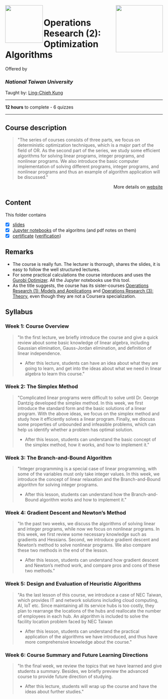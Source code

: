 <a href="https://www.coursera.org/learn/operations-research-algorithms">
  <img src="/img/Operations_Research_(2)_Optimization_Algorithms_logo.avif" width="150" align="right">
</a>

<img src="https://upload.wikimedia.org/wikipedia/en/7/7e/National_Taiwan_University_seal.svg" width="120" height="120" align="left">

# Operations Research (2): Optimization Algorithms

Offered by 
### *National Taiwan University*

Taught by: [Ling-Chieh Kung](https://www.coursera.org/instructor/lckung)

---

**12 hours** to complete - 6 quizzes 

---

## Course description

>"The series of courses consists of three parts, we focus on deterministic optimization techniques, which is a major part of the field of OR.
As the second part of the series, we study some efficient algorithms for solving linear programs, integer programs, and nonlinear programs.
We also introduce the basic computer implementation of solving different programs, integer programs, and nonlinear programs and thus an example of algorithm application will be discussed."

<p align="right">More details on <a href="https://www.coursera.org/learn/operations-research-algorithms">website</a></p>

## Content
This folder contains 
- [x] [slides](./Slides) 
- [x] [Jupyter notebooks](./Jupyter%20notebooks) of the algoritms (and pdf notes on them)
- [x] [certificate](./Coursera_Certificate_Operations_Research_(2)_Optimization_Algorithms.pdf) ([verification](https://coursera.org/verify/H4YCLFATWX8F))

## Remarks
- The course is really fun. The lecturer is thorough, shares the slides, it is easy to follow the well structured lectures. 
- For some practical calculations the course intorduces and uses the [Gurobi Optimizer](https://www.gurobi.com/products/gurobi-optimizer/). All the Jupyter notebooks use this tool. 
- As the title suggests, the course has its sister-courses 
[Operations Research (1): Models and Applications](../Operations%20Research%20(1):%20Models%20and%20Applications) and 
[Operations Research (3): Theory](../Operations%20Research%20(3):%20Theory), even though they are not a Coursera specialization.

## Syllabus

### Week 1: **Course Overview**
>"In the first lecture, we briefly introduce the course and give a quick review about some basic knowledge of linear algebra, including Gaussian elimination, Gauss-Jordan elimination, and definition of linear independence.
>- After this lecture, students can have an idea about what they are going to learn, and get into the ideas about what we need in linear algebra to learn this course."

### Week 2: **The Simplex Method** 
>"Complicated linear programs were difficult to solve until Dr. George Dantzig developed the simplex method. In this week, we first introduce the standard form and the basic solutions of a linear program. With the above ideas, we focus on the simplex method and study how it efficiently solves a linear program. Finally, we discuss some properties of unbounded and infeasible problems, which can help us identify whether a problem has optimal solution.
>- After this lesson, students can understand the basic concept of the simplex method, how it works, and how to implement it."

### Week 3: **The Branch-and-Bound Algorithm**
>"Integer programming is a special case of linear programming, with some of the variables must only take integer values. In this week, we introduce the concept of linear relaxation and the Branch-and-Bound algorithm for solving integer programs.
>- After this lesson, students can understand how the Branch-and-Bound algorithm works and how to implement it."

### Week 4: **Gradient Descent and Newton’s Method**
>"In the past two weeks, we discuss the algorithms of solving linear and integer programs, while now we focus on nonlinear programs. In this week, we first review some necessary knowledge such as gradients and Hessians. Second, we introduce gradient descent and Newton’s method to solve nonlinear programs. We also compare these two methods in the end of the lesson.
>- After this lesson, students can understand how gradient descent and Newton’s method work, and compare pros and cons of these two methods."

### Week 5: **Design and Evaluation of Heuristic Algorithms**
>"As the last lesson of this course, we introduce a case of NEC Taiwan, which provides IT and network solutions including cloud computing, AI, IoT etc. Since maintaining all its service hubs is too costly, they plan to rearrange the locations of the hubs and reallocate the number of employees in each hub. An algorithm is included to solve the facility location problem faced by NEC Taiwan
>- After this lesson, students can understand the practical application of the algorithms we have introduced, and thus have more comprehensive knowledge about the course."

### Week 6: **Course Summary and Future Learning Directions**
>"In the final week, we review the topics that we have learned and give students a summary. Besides, we briefly preview the advanced course to provide future direction of studying.
>- After this lecture, students will wrap up the course and have the ideas about further studies."
